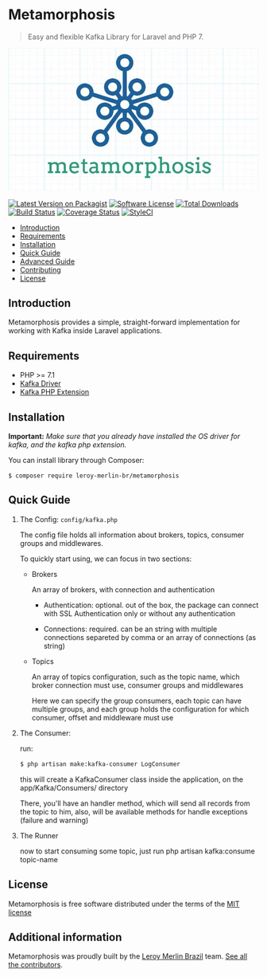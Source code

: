 # Metamorphosis

> Easy and flexible Kafka Library for Laravel and PHP 7.

![Metamorphosis](./logo.jpg)

[![Latest Version on Packagist](https://img.shields.io/packagist/v/leroy-merlin-br/metamorphosis.svg?style=flat-square)](https://packagist.org/packages/leroy-merlin-br/metamorphosis)
[![Software License](https://img.shields.io/badge/license-MIT-brightgreen.svg?style=flat-square)](LICENSE.md)
[![Total Downloads](https://img.shields.io/packagist/dt/leroy-merlin-br/metamorphosis.svg?style=flat-square)](https://packagist.org/packages/leroy-merlin-br/metamorphosis)
[![Build Status](https://travis-ci.org/leroy-merlin-br/metamorphosis.svg?branch=master)](https://travis-ci.org/leroy-merlin-br/metamorphosis)
[![Coverage Status](https://coveralls.io/repos/github/leroy-merlin-br/metamorphosis/badge.svg?branch=master)](https://coveralls.io/github/leroy-merlin-br/metamorphosis?branch=master)
[![StyleCI](https://styleci.io/repos/143462354/shield?branch=master)](https://styleci.io/repos/143462354)


- [Introduction](#introduction)
- [Requirements](#requirements)
- [Installation](#installation)
- [Quick Guide](#quick-guide)
- [Advanced Guide](docs/advanced.md)
- [Contributing](docs/CONTRIBUTING.md)
- [License](#license)


<a name="introduction"></a>
## Introduction

Metamorphosis provides a simple, straight-forward implementation for working with Kafka inside Laravel applications.

<a name="requirements"></a>
## Requirements

- PHP >= 7.1
- [Kafka Driver](https://github.com/edenhill/librdkafka)
- [Kafka PHP Extension](https://github.com/arnaud-lb/php-rdkafka)

<a name="installation"></a>
## Installation

**Important:** *Make sure that you already have installed the OS driver for kafka, and the kafka php extension.*


You can install library through Composer:

```
$ composer require leroy-merlin-br/metamorphosis
```

<a name="quick-guide"></a>
## Quick Guide

1. The Config: `config/kafka.php`

    The config file holds all information about brokers, topics, consumer groups and middlewares.

    To quickly start using, we can focus in two sections:
    - Brokers
    
        An array of brokers, with connection and authentication
       
        - Authentication: optional. out of the box, the package can connect with SSL Authentication only or without any authentication
        
        - Connections: required. can be an string with multiple connections separeted by comma or an array of connections (as string)

    - Topics
        
        An array of topics configuration, such as the topic name, which broker connection must use, consumer groups and middlewares
        
        Here we can specify the group consumers, each topic can have multiple groups, 
        and each group holds the configuration for which consumer, offset and middleware must use  


2. The Consumer:
    
    run:
    ```bash
    $ php artisan make:kafka-consumer LogConsumer
    ```
    this will create a KafkaConsumer class inside the application, on the app/Kafka/Consumers/ directory
    
    There, you'll have an handler method, which will send all records from the topic to him,
    also, will be available methods for handle exceptions (failure and warning)


3. The Runner

    now to start consuming some topic, 
    just run php artisan kafka:consume topic-name



<a name="license"></a>
## License

Metamorphosis is free software distributed under the terms of the [MIT license](http://opensource.org/licenses/MIT)

<a name="additional_information"></a>
## Additional information

Metamorphosis was proudly built by the [Leroy Merlin Brazil](https://github.com/leroy-merlin-br) team. [See all the contributors](https://github.com/leroy-merlin-br/metamorphosis/graphs/contributors).
